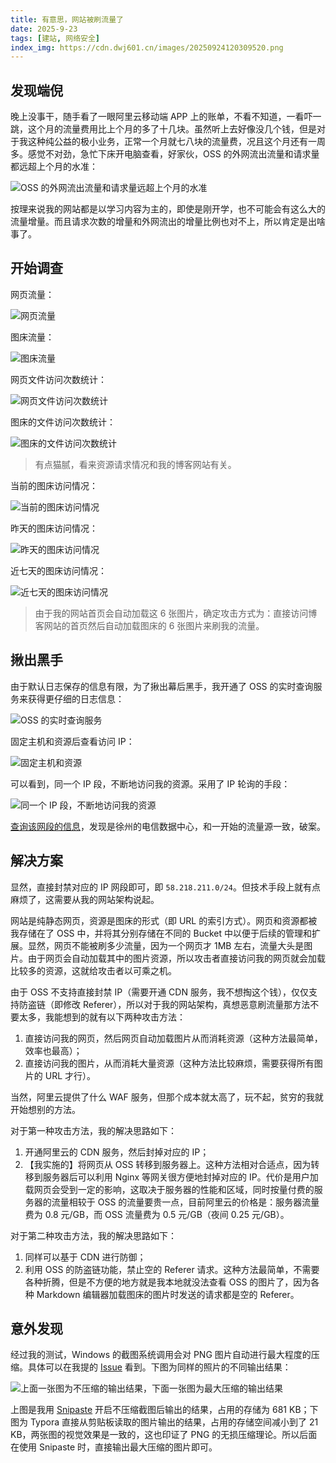 ```yaml
---
title: 有意思，网站被刷流量了
date: 2025-9-23
tags: [建站, 网络安全]
index_img: https://cdn.dwj601.cn/images/20250924120309520.png
---
```


## 发现端倪

晚上没事干，随手看了一眼阿里云移动端 APP 上的账单，不看不知道，一看吓一跳，这个月的流量费用比上个月的多了十几块。虽然听上去好像没几个钱，但是对于我这种纯公益的极小业务，正常一个月就七八块的流量费，况且这个月还有一周多。感觉不对劲，急忙下床开电脑查看，好家伙，OSS 的外网流出流量和请求量都远超上个月的水准：

![OSS 的外网流出流量和请求量远超上个月的水准](https://cdn.dwj601.cn/images/20250923191852643.png)

按理来说我的网站都是以学习内容为主的，即使是刚开学，也不可能会有这么大的流量增量。而且请求次数的增量和外网流出的增量比例也对不上，所以肯定是出啥事了。

## 开始调查

网页流量：

![网页流量](https://cdn.dwj601.cn/images/20250923193850168.png)

图床流量：

![图床流量](https://cdn.dwj601.cn/images/20250923193854784.png)

网页文件访问次数统计：

![网页文件访问次数统计](https://cdn.dwj601.cn/images/20250923193900219.png)

图床的文件访问次数统计：

![图床的文件访问次数统计](https://cdn.dwj601.cn/images/20250923193907377.png)

> 有点猫腻，看来资源请求情况和我的博客网站有关。

当前的图床访问情况：

![当前的图床访问情况](https://cdn.dwj601.cn/images/20250923193943536.png)

昨天的图床访问情况：

![昨天的图床访问情况](https://cdn.dwj601.cn/images/20250923193950862.png)

近七天的图床访问情况：

![近七天的图床访问情况](https://cdn.dwj601.cn/images/20250923193957076.png)

> 由于我的网站首页会自动加载这 6 张图片，确定攻击方式为：直接访问博客网站的首页然后自动加载图床的 6 张图片来刷我的流量。

## 揪出黑手

由于默认日志保存的信息有限，为了揪出幕后黑手，我开通了 OSS 的实时查询服务来获得更仔细的日志信息：

![OSS 的实时查询服务](https://cdn.dwj601.cn/images/20250923194007826.png)

固定主机和资源后查看访问 IP：

![固定主机和资源](https://cdn.dwj601.cn/images/20250923192819156.png)

可以看到，同一个 IP 段，不断地访问我的资源。采用了 IP 轮询的手段：

![同一个 IP 段，不断地访问我的资源](https://cdn.dwj601.cn/images/20250923192902728.png)

[查询该网段的信息](https://chapangzhan.com/58.218.211.0/24)，发现是徐州的电信数据中心，和一开始的流量源一致，破案。

## 解决方案

显然，直接封禁对应的 IP 网段即可，即 `58.218.211.0/24`。但技术手段上就有点麻烦了，这需要从我的网站架构说起。

网站是纯静态网页，资源是图床的形式（即 URL 的索引方式）。网页和资源都被我存储在了 OSS 中，并将其分别存储在不同的 Bucket 中以便于后续的管理和扩展。显然，网页不能被刷多少流量，因为一个网页才 1MB 左右，流量大头是图片。由于网页会自动加载其中的图片资源，所以攻击者直接访问我的网页就会加载比较多的资源，这就给攻击者以可乘之机。

由于 OSS 不支持直接封禁 IP（需要开通 CDN 服务，我不想掏这个钱），仅仅支持防盗链（即修改 Referer），所以对于我的网站架构，真想恶意刷流量那方法不要太多，我能想到的就有以下两种攻击方法：

1. 直接访问我的网页，然后网页自动加载图片从而消耗资源（这种方法最简单，效率也最高）；
2. 直接访问我的图片，从而消耗大量资源（这种方法比较麻烦，需要获得所有图片的 URL 才行）。

当然，阿里云提供了什么 WAF 服务，但那个成本就太高了，玩不起，贫穷的我就开始想别的方法。

对于第一种攻击方法，我的解决思路如下：

1. 开通阿里云的 CDN 服务，然后封掉对应的 IP；
2. 【我实施的】将网页从 OSS 转移到服务器上。这种方法相对合适点，因为转移到服务器后可以利用 Nginx 等网关很方便地封掉对应的 IP。代价是用户加载网页会受到一定的影响，这取决于服务器的性能和区域，同时按量付费的服务器的流量相较于 OSS 的流量要贵一点，目前阿里云的价格是：服务器流量费为 0.8 元/GB，而 OSS 流量费为 0.5 元/GB（夜间 0.25 元/GB）。

对于第二种攻击方法，我的解决思路如下：

1. 同样可以基于 CDN 进行防御；
2. 利用 OSS 的防盗链功能，禁止空的 Referer 请求。这种方法最简单，不需要各种折腾，但是不方便的地方就是我本地就没法查看 OSS 的图片了，因为各种 Markdown 编辑器加载图床的图片时发送的请求都是空的 Referer。

## 意外发现

经过我的测试，Windows 的截图系统调用会对 PNG 图片自动进行最大程度的压缩。具体可以在我提的 [Issue](https://github.com/typora/typora-issues/issues/6428) 看到。下图为同样的照片的不同输出结果：

![上面一张图为不压缩的输出结果，下面一张图为最大压缩的输出结果](https://cdn.dwj601.cn/images/20250923192346985.png)

上图是我用 [Snipaste](https://www.snipaste.com/) 开启不压缩截图后输出的结果，占用的存储为 681 KB；下图为 Typora 直接从剪贴板读取的图片输出的结果，占用的存储空间减小到了 21 KB，两张图的视觉效果是一致的，这也印证了 PNG 的无损压缩理论。所以后面在使用 Snipaste 时，直接输出最大压缩的图片即可。
